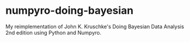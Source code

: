 # numpyro-doing-bayesian
My reimplementation of John K. Kruschke's Doing Bayesian Data Analysis 2nd edition using Python and Numpyro.
